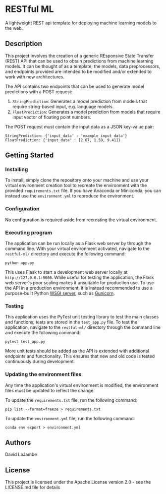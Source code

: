 # RESTful ML

A lightweight REST api template for deploying machine learning models to the web.

## Description

This project involves the creation of a generic REsponsive State Transfer (REST) API that can be used to obtain predictions from machine learning models. It can be thought of as a template; the models, data preprocessors, and endpoints provided are intended to be modified and/or extended to work with new architectures.

The API contains two endpoints that can be used to generate model predictions with a POST request:

1. `StringPrediction`: Generates a model prediction from models that require string-based input, e.g. language models.
2. `FloatPrediction`: Generates a model prediction from models that require input vector of floating point numbers.

The POST request must contain the input data as a JSON key-value pair:

`StringPrediction: {'input_data' : 'example input data'}`
`FloatPrediction: {'input_data' : [2.67, 1.59, 9.41]}`

## Getting Started

### Installing

To install, simply clone the repository onto your machine and use your virtual environment creation tool to recreate the environment with the provided `requirements.txt` file. If you have Anaconda or Miniconda, you can instead use the `environment.yml` to reproduce the environment.

### Configuration

No configuration is required aside from recreating the virtual environment.

### Executing program

The application can be run locally as a Flask web server by through the command line. With your virtual environment activated, navigate to the `restful-ml/` directory and execute the following command: 
```
python app.py
```
This uses Flask to start a development web server locally at `http://127.0.0.1:5000`. While useful for testing the application, the Flask web server's poor scaling makes it unsuitable for production use. To use the API in a production environment, it is instead recommended to use a purpose-built Python [WSGI server](https://en.wikipedia.org/wiki/Web_Server_Gateway_Interface), such as [Gunicorn](https://gunicorn.org/).

### Testing

This application uses the PyTest unit testing library to test the main classes and functions; tests are stored in the `test_app.py` file. To test the application, navigate to the `restful-ml/` directory through the command line and execute the following command: 
```
pytest test_app.py
```
More unit tests should be added as the API is extended with additional endpoints and functionality. This ensures that new and old code is tested continuously during development.

### Updating the environment files

Any time the application's virtual environment is modified, the environment files must be updated to reflect the change.

To update the `requirements.txt` file, run the following command:
```
pip list --format=freeze > requirements.txt
```
To update the `environment.yml` file, run the following command:
```
conda env export > environment.yml
```

## Authors

David LaJambe

## License

This project is licensed under the Apache License version 2.0 - see the LICENSE.md file for details